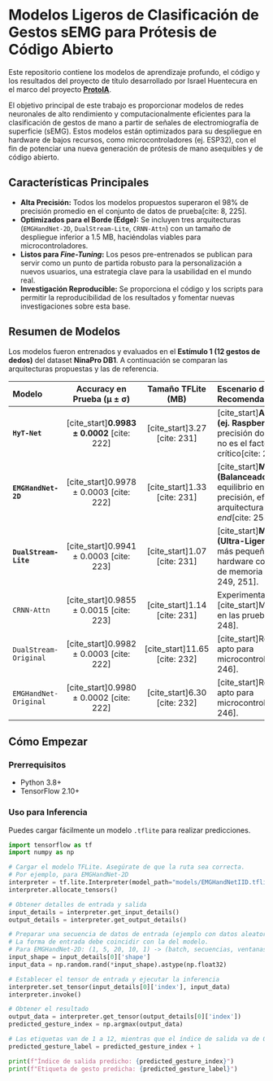 # Modelos Ligeros de Clasificación de Gestos sEMG para Prótesis de Código Abierto

Este repositorio contiene los modelos de aprendizaje profundo, el código y los resultados del proyecto de título desarrollado por Israel Huentecura en el marco del proyecto **[ProtoIA](https://github.com/P4HBionicsAcademy)**.

El objetivo principal de este trabajo es proporcionar modelos de redes neuronales de alto rendimiento y computacionalmente eficientes para la clasificación de gestos de mano a partir de señales de electromiografía de superficie (sEMG). Estos modelos están optimizados para su despliegue en hardware de bajos recursos, como microcontroladores (ej. ESP32), con el fin de potenciar una nueva generación de prótesis de mano asequibles y de código abierto.

## Características Principales

* **Alta Precisión:** Todos los modelos propuestos superaron el 98% de precisión promedio en el conjunto de datos de prueba[cite: 8, 225].
* **Optimizados para el Borde (Edge):** Se incluyen tres arquitecturas (`EMGHandNet-2D`, `DualStream-Lite`, `CRNN-Attn`) con un tamaño de despliegue inferior a 1.5 MB, haciéndolas viables para microcontroladores.
* **Listos para *Fine-Tuning*:** Los pesos pre-entrenados se publican para servir como un punto de partida robusto para la personalización a nuevos usuarios, una estrategia clave para la usabilidad en el mundo real.
* **Investigación Reproducible:** Se proporciona el código y los scripts para permitir la reproducibilidad de los resultados  y fomentar nuevas investigaciones sobre esta base.

## Resumen de Modelos

Los modelos fueron entrenados y evaluados en el **Estímulo 1 (12 gestos de dedos)** del dataset **NinaPro DB1**. A continuación se comparan las arquitecturas propuestas y las de referencia.

| Modelo | Accuracy en Prueba (μ ± σ) | Tamaño TFLite (MB) | Escenario de Despliegue Recomendado |
| :--- | :---: | :---: | :--- |
| **`HyT-Net`** | [cite_start]**0.9983 ± 0.0002** [cite: 222] | [cite_start]3.27 [cite: 231] | [cite_start]**Alto Rendimiento (ej. Raspberry Pi):** Máxima precisión donde la memoria no es el factor más crítico[cite: 241, 280]. |
| **`EMGHandNet-2D`** | [cite_start]0.9978 ± 0.0003 [cite: 222] | [cite_start]1.33 [cite: 231] | [cite_start]**Microcontrolador (Balanceado):** El mejor equilibrio entre alta precisión, eficiencia y arquitectura *end-to-end*[cite: 253, 257, 281]. |
| **`DualStream-Lite`** | [cite_start]0.9941 ± 0.0003 [cite: 223] | [cite_start]1.07 [cite: 231] | [cite_start]**Microcontrolador (Ultra-Ligero):** La opción más pequeña, ideal para hardware con restricciones de memoria extremas[cite: 249, 251]. |
| `CRNN-Attn` | [cite_start]0.9855 ± 0.0015 [cite: 223] | [cite_start]1.14 [cite: 231] | Experimental. [cite_start]Menor estabilidad en las pruebas[cite: 228, 248]. |
| `DualStream-Original` | [cite_start]0.9982 ± 0.0003 [cite: 222] | [cite_start]11.65 [cite: 232] | [cite_start]Referencia (No apto para microcontroladores)[cite: 246]. |
| `EMGHandNet-Original` | [cite_start]0.9980 ± 0.0002 [cite: 222] | [cite_start]6.30 [cite: 232] | [cite_start]Referencia (No apto para microcontroladores)[cite: 246]. |

## Cómo Empezar

### Prerrequisitos
- Python 3.8+
- TensorFlow 2.10+

### Uso para Inferencia
Puedes cargar fácilmente un modelo `.tflite` para realizar predicciones.

```python
import tensorflow as tf
import numpy as np

# Cargar el modelo TFLite. Asegúrate de que la ruta sea correcta.
# Por ejemplo, para EMGHandNet-2D
interpreter = tf.lite.Interpreter(model_path="models/EMGHandNetIID.tflite")
interpreter.allocate_tensors()

# Obtener detalles de entrada y salida
input_details = interpreter.get_input_details()
output_details = interpreter.get_output_details()

# Preparar una secuencia de datos de entrada (ejemplo con datos aleatorios)
# La forma de entrada debe coincidir con la del modelo.
# Para EMGHandNet-2D: (1, 5, 20, 10, 1) -> (batch, secuencias, ventanas, canales, 1)
input_shape = input_details[0]['shape']
input_data = np.random.rand(*input_shape).astype(np.float32)

# Establecer el tensor de entrada y ejecutar la inferencia
interpreter.set_tensor(input_details[0]['index'], input_data)
interpreter.invoke()

# Obtener el resultado
output_data = interpreter.get_tensor(output_details[0]['index'])
predicted_gesture_index = np.argmax(output_data)

# Las etiquetas van de 1 a 12, mientras que el índice de salida va de 0 a 11.
predicted_gesture_label = predicted_gesture_index + 1

print(f"Índice de salida predicho: {predicted_gesture_index}")
print(f"Etiqueta de gesto predicha: {predicted_gesture_label}")
